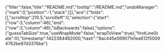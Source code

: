{"filter":false,"title":"README.md","tooltip":"/README.md","undoManager":{"mark":0,"position":-1,"stack":[]},"ace":{"folds":[],"scrolltop":210.5,"scrollleft":0,"selection":{"start":{"row":3,"column":46},"end":{"row":3,"column":46},"isBackwards":false},"options":{"guessTabSize":true,"useWrapMode":false,"wrapToView":true},"firstLineState":0},"timestamp":1422384482000,"hash":"8ac445e569071e1ea612f50094762be87d3376be"}